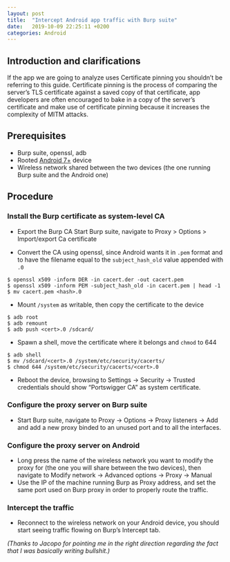 ```yaml
---
layout: post
title:  "Intercept Android app traffic with Burp suite"
date:   2019-10-09 22:25:11 +0200
categories: Android
---
```

## Introduction and clarifications

If the app we are going to analyze uses Certificate pinning you shouldn’t be referring to this guide. Certificate pinning is the process of comparing the server’s TLS certificate against a saved copy of that certificate, app developers are often encouraged to bake in a copy of the server’s certificate and make use of certificate pinning because it increases the complexity of MITM attacks.

## Prerequisites
   - Burp suite, openssl, adb
   - Rooted [Android 7+](https://android-developers.googleblog.com/2016/07/changes-to-trusted-certificate.html) device
   - Wireless network shared between the two devices (the one running Burp suite and the Android one)

## Procedure

### Install the Burp certificate as system-level CA
   - Export the Burp CA
        Start Burp suite, navigate to Proxy > Options > Import/export Ca certificate
* Convert the CA using openssl, since Android wants it in ```.pem``` format and to have the filename equal to the ```subject_hash_old``` value appended with ```.0```

```
$ openssl x509 -inform DER -in cacert.der -out cacert.pem
$ openssl x509 -inform PEM -subject_hash_old -in cacert.pem | head -1  
$ mv cacert.pem <hash>.0
```

- Mount ```/system``` as writable, then copy the certificate to the device

```
$ adb root  
$ adb remount  
$ adb push <cert>.0 /sdcard/  
```

- Spawn a shell, move the certificate where it belongs and ```chmod``` to 644

```
$ adb shell
$ mv /sdcard/<cert>.0 /system/etc/security/cacerts/  
$ chmod 644 /system/etc/security/cacerts/<cert>.0 
```

- Reboot the device, browsing to Settings → Security → Trusted credentials should show “Portswigger CA” as system certificate.


### Configure the proxy server on Burp suite
   - Start Burp suite, navigate to Proxy → Options → Proxy listeners → Add and add a new proxy binded to an unused port and to all the interfaces.


### Configure the proxy server on Android
   * Long press the name of the wireless network you want to modify the proxy for (the one you will share between the two devices), then navigate to Modify network → Advanced options → Proxy → Manual
   * Use the IP of the machine running Burp as Proxy address, and set the same port used on Burp proxy in order to properly route the traffic.


### Intercept the traffic
   * Reconnect to the wireless network on your Android device, you should start seeing traffic flowing on Burp’s Intercept tab.

_(Thanks to Jacopo for pointing me in the right direction regarding the fact that I was basically writing bullshit.)_
